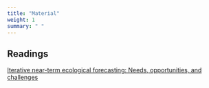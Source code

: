```yaml
---
title: "Material"
weight: 1
summary: " "
---
```


## Readings

[Iterative near-term ecological forecasting: Needs, opportunities, and challenges](https://doi.org/10.1073/pnas.1710231115)